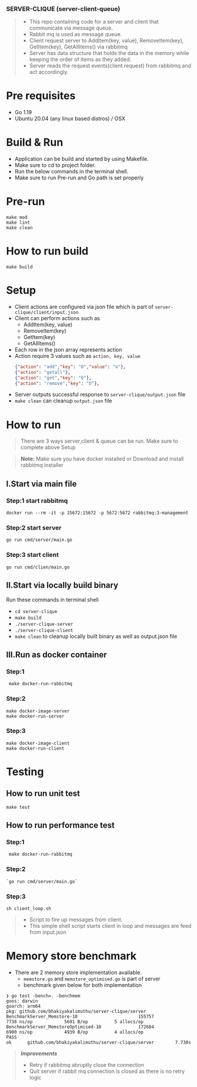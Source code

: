 ### SERVER-CLIQUE (server-client-queue)
>* This repo containing code for a server and client that communicate via message queue.
>* Rabbit mq is used as message queue.
>* Client request server to AddItem(key, value), RemoveItem(key), GetItem(key), GetAllItems()
     via rabbitmq
>* Server has data structure that holds the data in the memory while keeping the order of items as they added.
>* Server reads the request events(client request) from rabbitmq and act accordingly.

# Pre requisites
- Go 1.19
- Ubuntu 20.04 (any linux based distros) / OSX

# Build & Run
* Application can be build and started by using Makefile.
* Make sure to cd to project folder.
* Run the below commands in the terminal shell.
* Make sure to run Pre-run and Go path is set properly

# Pre-run
    make mod
    make lint
    make clean


# How to run build
    make build

# Setup
* Client actions are configured via json file which is part of `server-clique/client/input.json`
* Client can perform actions such as
  * AddItem(key, value)
  * RemoveItem(key)
  * GetItem(key) 
  * GetAllItems()
* Each row in the json array represents action
* Action require 3 values such as `action, key, value`
     ```json
     {"action": "add","key": "O","value": "o"},
     {"action": "getall"},
     {"action": "get","key": "O"},
     {"action": "remove","key": "O"},
     ```
* Server outputs successful response to `server-clique/output.json` file
* `make clean` can cleanup `output.json` file 

# How to run
> There are 3 ways server,client & queue can be run.
> Make sure to complete above Setup 

> **Note:**
> Make sure you have docker installed or Download and install rabbitmq installer

## I.Start via main file
### Step:1 start rabbitmq
`docker run --rm -it -p 15672:15672 -p 5672:5672 rabbitmq:3-management`

### Step:2 start server
`go run cmd/server/main.go`

### Step:3 start client
`go run cmd/clien/main.go`

## II.Start via locally build binary
Run these commands in terminal shell

* `cd server-clique`
* `make build`
* `./server-clique-server`
* `./server-clique-client`
* `make clean` to cleanup locally built binary as well as output.json file

## III.Run as docker container
### Step:1
     make docker-run-rabbitmq
### Step:2
    make docker-image-server
    make docker-run-server
### Step:3
    make docker-image-client
    make docker-run-client

# Testing
## How to run unit test
    make test
## How to run performance test
### Step:1
     make docker-run-rabbitmq
### Step:2
    `go run cmd/server/main.go`
### Step:3
    sh client_loop.sh 

>* Script to fire up messages from client.
>* This simple shell script starts client in loop and messages are feed from input.json

# Memory store benchmark
* There are 2 memory store implementation available. 
  * `memstore.go` and `memstore_optimised.go` is part of server
  * benchmark given below for both implementation
```shell
❯ go test -bench=. -benchmem
goos: darwin
goarch: arm64
pkg: github.com/bhakiyakalimuthu/server-clique/server
BenchmarkServer_Memstore-10                       155757              7738 ns/op            5691 B/op          5 allocs/op
BenchmarkServer_MemstoreOptimised-10              172684              6900 ns/op            4939 B/op          4 allocs/op
PASS
ok      github.com/bhakiyakalimuthu/server-clique/server        7.730s

```

> ***Improvements***
>* Retry if rabbitmq abruptly close the connection
>* Quit server if rabbit mq connection is closed as there is no retry logic 

